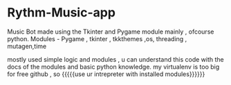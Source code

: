 # Rythm-Music-app

Music Bot made using the Tkinter and Pygame module mainly , ofcourse python. 
Modules - Pygame , tkinter , tkkthemes ,os, threading , mutagen,time

mostly used simple logic and modules , u can understand this code with the docs of the modules and basic python knowledge. my virtualenv is too big for free github , so {{{{{use ur intrepreter with installed modules}}}}}}

